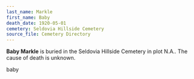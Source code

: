 ```yaml
---
last_name: Markle
first_name: Baby
death_date: 1920-05-01
cemetery: Seldovia Hillside Cemetery
source_file: Cemetery Directory
---
```

**Baby   Markle** is buried in the Seldovia Hillside Cemetery in plot N.A..  The cause of death is unknown.


baby

